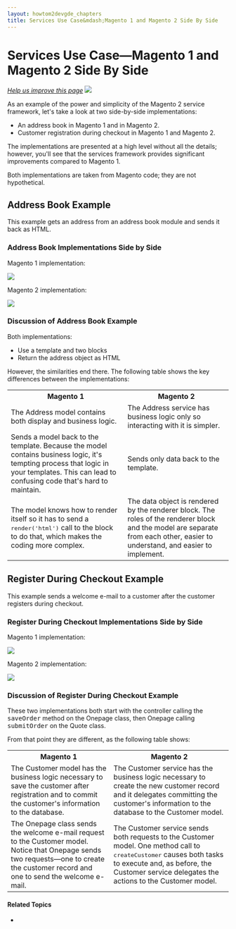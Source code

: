 ```yaml
---
layout: howtom2devgde_chapters
title: Services Use Case&mdash;Magento 1 and Magento 2 Side By Side 
---
```

 
# Services Use Case&mdash;Magento 1 and Magento 2 Side By Side

<p><a href="{{ site.githuburl }}guides/v1.0/extension-dev-guide/svcs-framework/compare_mage1_mage2.md" target="_blank"><em>Help us improve this page</em></a>&nbsp;<img src="{{ site.baseurl }}common/images/newWindow.gif"/></p>

As an example of the power and simplicity of the Magento 2 service framework, let's take a look at two side-by-side implementations:

*	An address book in Magento 1 and in Magento 2.
*	Customer registration during checkout in Magento 1 and Magento 2.

The implementations are presented at a high level without all the details; however, you'll see that the services framework provides significant improvements compared to Magento 1.

Both implementations are taken from Magento code; they are not hypothetical.

## Address Book Example

This example gets an address from an address book module and sends it back as HTML.

### Address Book Implementations Side by Side

Magento 1 implementation:

<p><img src="{{ site.baseurl }}common/images/services_service-interaction_addr-book_mage1.png"/></p>

Magento 2 implementation:

<p><img src="{{ site.baseurl }}common/images/services_service-interaction_addr-book_mage2.png"/></p>

### Discussion of Address Book Example

Both implementations:

*	Use a template and two blocks
*	Return the address object as HTML

However, the similarities end there. The following table shows the key differences between the implementations:

<table>
	<tbody>
		<tr>
			<th>Magento 1</th>
			<th>Magento 2</th>
		</tr>
	<tr class="even">
		<td>The Address model contains both display and business logic.</td>
		<td>The Address service has business logic only so interacting with it is simpler.</td>
	</tr>
	<tr class="odd">
		<td>Sends a model back to the template. Because the model contains business logic, it's tempting process that logic in your templates. This can lead to confusing code that's hard to maintain.</td>
		<td>Sends only data back to the template. </td>
	</tr>
	<tr class="even">
		<td>The model knows how to render itself so it has to send a <tt>render('html')</tt> call to the block to do that, which makes the coding more complex. </td>
		<td>The data object is rendered by the renderer block. The roles of the renderer block and the model are separate from each other, easier to understand, and easier to implement.</td>
	</tr>
	</tbody>
	</table>
	
## Register During Checkout Example

This example sends a welcome e-mail to a customer after the customer registers during checkout.

### Register During Checkout Implementations Side by Side

Magento 1 implementation:

<p><img src="{{ site.baseurl }}common/images/services_service-interaction_checkout-reg_mage1.png"/></p>

Magento 2 implementation:

<p><img src="{{ site.baseurl }}common/images/services_service-interaction_checkout-reg_mage2.png"/></p>

### Discussion of Register During Checkout Example

These two implementations both start with the controller calling the <tt>saveOrder</tt> method on the Onepage class, then Onepage calling <tt>submitOrder</tt> on the Quote class.

From that point they are different, as the following table shows:

<table>
	<tbody>
		<tr>
			<th>Magento 1</th>
			<th>Magento 2</th>
		</tr>
	<tr class="even">
		<td>The Customer model has the business logic necessary to save the customer after registration and to commit the customer's information to the database.</td>
		<td>The Customer service has the business logic necessary to create the new customer record and it delegates committing the customer's information to the database to the Customer model.</td>
	</tr>
	<tr class="odd">
		<td>The Onepage class sends the welcome e-mail request to the Customer model. Notice that Onepage sends two requests&mdash;one to create the customer record and one to send the welcome e-mail.</td>
		<td>The Customer service sends both requests to the Customer model. One method call to <tt>createCustomer</tt> causes both tasks to execute and, as before, the Customer service delegates the actions to the Customer model.</td>
	</tr>
	</tbody>
	</table>
	



#### Related Topics

*	
